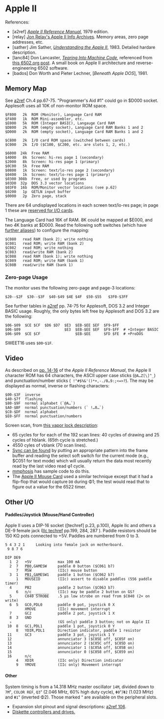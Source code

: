 Apple II
========

References:
- \[a2ref] [_Apple II Reference Manual_][a2ref], 1979 edition.
- \[relay] [Jon Relay's Apple II Info Archives][relay]. Memory areas,
  zero page addresses, etc.
- \[sather] Jim Sather, [_Understanding the Apple II_][sather], 1983.
  Detailed hardare description.
- \[lanc84] Don Lancaster, [_Tearing Into Machine Code_][lanc84],
  referenced from [this 6502.org post][p67532]. A small book on Apple
  II architecture and reverse-engineering 6502 software.
- \[bados] Don Worth and Pieter Lechner, [_Beneath Apple DOS_], 1981.


Memory Map
----------

See [a2ref] Ch.4 pp.67-75. "Programmer's Aid #1" could go in $D000
socket. Applesoft uses all 10K of non-monitor ROM space.

    $F800   2k  ROM (Monitor), Language Card RAM
    $F400   1k  ROM Mini-assembler, etc.
    $E000   5k  ROM (Integer BASIC), Langauge Card RAM
    $D800   2k  ROM (empty socket), Language Card RAM Banks 1 and 2
    $D000   2k  ROM (empty socket), Language Card RAM Banks 1 and 2

    $C800   2k  I/O card ROM space (switched between cards)
    $C000   2k  I/O ($C100, $C200, etc. are slots 1, 2, etc.)

    $6000  24k  Free RAM
    $4000   8k  Screen: hi-res page 1 (secondary)
    $2000   8k  Screen: hi-res page 1 (primary)
    $0C00   5k  Free RAM
    $0800   1k  Screen: text/lo-res page 2 (secondary)
    $0400   1k  Screen: text/lo-res page 1 (primary)
    $0300 308b  Free, or used by programs
    $03D0  32p  DOS 3.3 vector locations
    $03F0  16b  ROM/Monitor vector locations (see p.62)
    $0200   1p  GETLN input buffer
    $0000   2p  Zero page, stack

There are 64 undisplayed locations in each screen text/lo-res page; in
page 1 these are [reserved for I/O cards][jr-screenholes].

The Language Card had 16K of RAM. 8K could be mapped at $E000, and two
4K banks at $D000. Read the following soft switches (which have
[further aliases][relay-io]) to configure the mapping:

    $C080   read RAM (bank 2); write nothing
    $C081   read ROM; write RAM (bank 2)
    $C082   read ROM; write nothing
    $C083   read/write RAM (bank 2)
    $C088   read RAM (bank 1); write nothing
    $C089   read ROM; write RAM (bank 1)
    $C08B   read/write RAM (bank 1)

### Zero-page Usage

The monitor uses the following zero-page and page-3 locations:

    $20--$2F  $30--$3F  $40-$49 $4E $4F  $50-$55   $3F0-$3FF

See further tables in [a2ref] pp. 74-75 for Applesoft, DOS 3.2 and
Integer BASIC usage. Roughly, the only bytes left free by Applesoft
and DOS 3.2 are the following:

    $06-$09  $CE $CF  $D6 $D7  $E3  $EB-$EE $EF  $F9-$FF
    $06-$09                    $E3  $EB-$EE $EF  $F9-$FF  # +Integer BASIC
    $06-$09  $CE $CF                $EB-$EE      $FD $FE  # +ProDOS

SWEET16 uses `$00`-`$1F`.


Video
-----

As described on [pp. 14-16][a2ref 14] of the _Apple II Reference Manual_,
the Apple II character ROM has 64 characters, the ASCII upper case sticks
(`@A…Z[\]^_`) and punctuation/number sticks (` !"#$%&'()*+,-./0…9:;<=>?`).
The may be displayed as normal, inverse or flashing characters:

    $00-$3F  inverse
    $40-$7f  flashing
    $80-$9F  normal alphabet (`@A…`)
    $A0-$BF  normal punctuation/numbers (` !…0…`)
    $C0-$DF  normal alphabet
    $E0-$FF  normal punctuation/numbers

Screen scan, from [this vapor lock description][vapor]:
- 65 cycles for for each of the 192 scan lines: 40 cycles of drawing
  and 25 cycles of hblank. (65th cycle is stretched.)
- 4550 cyles of vblank (70 scan lines).
- [Sync can be found][rcse 14027] by putting an appropriate pattern
  into the frame buffer and reading the select soft switch for the
  current mode (e.g., $C051 for text mode) which will usually return
  the data most recently read by the last video read φ1 cycle.
- [mmphosis] has sample code to do this.
- The [Apple II Mouse Card][mouse] used a similar technique except that it
  had a flip-flop that would capture `D0` during Φ1; the test would read
  that to figure out a value for the 6522 timer.


Other I/O
---------

#### Paddles/Joystick (Mouse/Hand Controller)

Apple II uses a DIP-16 socket ([techref] p.23, p.100), Apple IIc and
others a DE-9 female jack ([IIc techref] pp.199, 284, 287 ). Paddle
resistors should be 150 KΩ pots connected to +5V. Paddles are numbered
from 0 to 3.

    5 4 3 2 1     Looking into female jack on motherboard.
     9 8 7 6

    DIP DE9
      1  2   +5V            max 100 mA
      2  7   PB0,GAMESW     paddle 0 button ($C061 b7)
         7   M̅S̅W̅            (IIc) mouse button
      3  1   PB1,GAMESW1    paddle 1 button ($C062 b7)
         1   M̅O̅U̅S̅E̅I̅D̅        (IIc) assert to disable paddles (556 paddle timer)
      4      PB2            paddle 2 button ($C063 b7)
         6   n/c            (IIc) may be paddle 2 button on GS?
      5      C̅0̅4̅0̅ ̅S̅T̅R̅O̅B̅E̅    .5 μs low strobe on read from $C040 (2× on write)
      6  5   GC0,PDL0       paddle 0 pot, joystick 0 X
             XMOVE          (IIc) movement interrupt
      7      GC2            paddle 2 pot, joystick 1 X
      8  3   GND
      ₉                     (GS only) paddle 3 button; not on Apple II
     10  8   GC1,PDL1       paddle 1 pot, joystick 0 Y
         8   YDIR,PDL1      Direction indicator, paddle 1 resistor
     11      GC3            paddle 3 pot, joystick 1 Y
     12                     annunciator 3 ($C05E off, $C05F on)
     13                     annunciator 2 ($C05C off, $C05D on)
     14                     annunciator 1 ($C05A off, $C05B on)
     15                     annunciator 0 ($C058 off, $C059 on)
     16      n/c
         4   XDIR           (IIc only) Direction indicator
         9   YMOVE          (IIc only) Movement interrupt

#### Other

System timing is from a 14.318 MHz master oscillator `14M`, divided
down to `7M`⁼, `COLOR REF`, `Q3`⁼ (2.046 MHz, 60% high duty cycle),
`Φ0`⁼/`Φ2` (1.023 MHz) and `Φ1`⁼ (inverted Φ2). Those marked ⁼ are
available on the peripheral slots.

- Expansion slot pinout and signal descriptions: [a2ref 106].
- [Diskette controllers and drives.](disk.md)



<!-------------------------------------------------------------------->
[IIc techref]: https://archive.org/stream/Apple_IIc_Technical_Reference_Manual
[a2cref]: https://archive.org/stream/Apple_IIc_Technical_Reference_Manual
[a2ref]: https://archive.org/stream/Apple_II_Reference_Manual_1979_Apple#page/n3/mode/1up
[bados]: https://archive.org/stream/Beneath_Apple_DOS_OCR#page/n2/mode/1up
[jr-screenholes]: http://www.kreativekorp.com/miscpages/a2info/screenholes.shtml
[lanc84]: http://forum.6502.org/download/file.php?id=7848
[mmphosis]: http://web.archive.org/web/20151021120320/http://hoop-la.ca/apple2/2015/vbl/
[mouse]: https://www.folklore.org/StoryView.py?project=Macintosh&story=Apple_II_Mouse_Card.txt
[p67532]: http://forum.6502.org/viewtopic.php?f=3&t=5517&sid=f6734cd034b51b20dcd393f67a3c48fe&start=30#p67532
[rcse 14027]: https://retrocomputing.stackexchange.com/q/14027/7208
[relay-io]: https://www.kreativekorp.com/miscpages/a2info/iomemory.shtml
[relay]: https://www.kreativekorp.com/miscpages/a2info/index.shtml
[sather]: https://archive.org/stream/Understanding_the_Apple_II_1983_Quality_Software#page/n0/mode/1up
[vapor]: http://www.deater.net/weave/vmwprod/megademo/vapor_lock.html

[a2ref 106]: https://archive.org/stream/Apple_II_Reference_Manual_1979_Apple#page/n116/mode/1up
[a2ref 14]: https://archive.org/stream/Apple_II_Reference_Manual_1979_Apple#page/n24/mode/1up
[a2ref 90]: https://archive.org/stream/Apple_II_Reference_Manual_1979_Apple#page/n100/mode/1up
